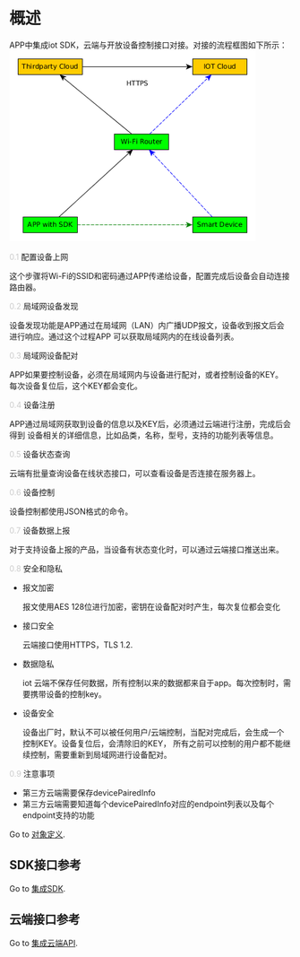 # 概述
APP中集成iot SDK，云端与开放设备控制接口对接。对接的流程框图如下所示：
![整体框图](img/arch.png "整体框图")

<span style="color:#ccc">0.1</span> 配置设备上网

这个步骤将Wi-Fi的SSID和密码通过APP传递给设备，配置完成后设备会自动连接路由器。

<span style="color:#ccc">0.2</span> 局域网设备发现

设备发现功能是APP通过在局域网（LAN）内广播UDP报文，设备收到报文后会进行响应。通过这个过程APP
可以获取局域网内的在线设备列表。

<span style="color:#ccc">0.3</span> 局域网设备配对

APP如果要控制设备，必须在局域网内与设备进行配对，或者控制设备的KEY。
每次设备复位后，这个KEY都会变化。

<span style="color:#ccc">0.4</span> 设备注册

APP通过局域网获取到设备的信息以及KEY后，必须通过云端进行注册，完成后会得到
设备相关的详细信息，比如品类，名称，型号，支持的功能列表等信息。

<span style="color:#ccc">0.5</span> 设备状态查询

云端有批量查询设备在线状态接口，可以查看设备是否连接在服务器上。

<span style="color:#ccc">0.6</span> 设备控制

设备控制都使用JSON格式的命令。

<span style="color:#ccc">0.7</span> 设备数据上报

对于支持设备上报的产品，当设备有状态变化时，可以通过云端接口推送出来。

<span style="color:#ccc">0.8</span> 安全和隐私
  * 报文加密

    报文使用AES 128位进行加密，密钥在设备配对时产生，每次复位都会变化

  * 接口安全

    云端接口使用HTTPS，TLS 1.2.

  * 数据隐私

    iot 云端不保存任何数据，所有控制以来的数据都来自于app。每次控制时，需要携带设备的控制key。
    
  * 设备安全

    设备出厂时，默认不可以被任何用户/云端控制，当配对完成后，会生成一个控制KEY。设备复位后，会清除旧的KEY，
    所有之前可以控制的用户都不能继续控制，需要重新到局域网进行设备配对。

<span style="color:#ccc">0.9</span> 注意事项
  * 第三方云端需要保存devicePairedInfo
  * 第三方云端需要知道每个devicePairedInfo对应的endpoint列表以及每个endpoint支持的功能
  
  Go to [对象定义](object-definition.md).

  ## SDK接口参考
  Go to [集成SDK](sdk-integrations.md).

  ## 云端接口参考
  Go to [集成云端API](cloud-integrations.md).
